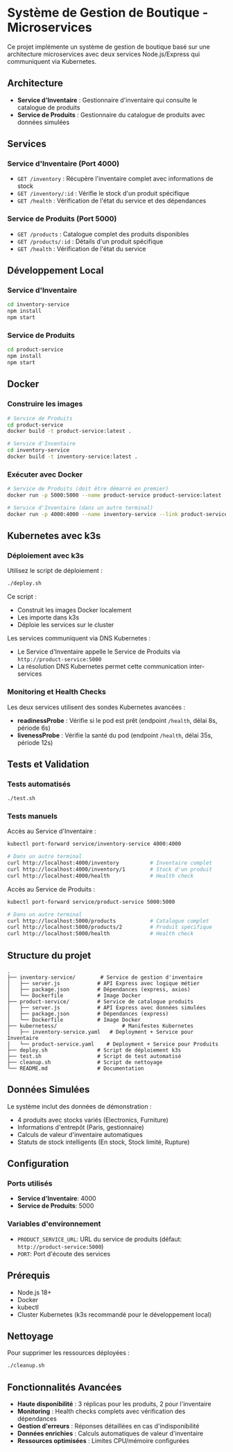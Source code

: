 # Système de Gestion de Boutique - Microservices

Ce projet implémente un système de gestion de boutique basé sur une architecture microservices avec deux services Node.js/Express qui communiquent via Kubernetes.

## Architecture

- **Service d'Inventaire** : Gestionnaire d'inventaire qui consulte le catalogue de produits
- **Service de Produits** : Gestionnaire du catalogue de produits avec données simulées

## Services

### Service d'Inventaire (Port 4000)

- `GET /inventory` : Récupère l'inventaire complet avec informations de stock
- `GET /inventory/:id` : Vérifie le stock d'un produit spécifique
- `GET /health` : Vérification de l'état du service et des dépendances

### Service de Produits (Port 5000)

- `GET /products` : Catalogue complet des produits disponibles
- `GET /products/:id` : Détails d'un produit spécifique
- `GET /health` : Vérification de l'état du service

## Développement Local

### Service d'Inventaire

```bash
cd inventory-service
npm install
npm start
```

### Service de Produits

```bash
cd product-service
npm install
npm start
```

## Docker

### Construire les images

```bash
# Service de Produits
cd product-service
docker build -t product-service:latest .

# Service d'Inventaire
cd inventory-service
docker build -t inventory-service:latest .
```

### Exécuter avec Docker

```bash
# Service de Produits (doit être démarré en premier)
docker run -p 5000:5000 --name product-service product-service:latest

# Service d'Inventaire (dans un autre terminal)
docker run -p 4000:4000 --name inventory-service --link product-service inventory-service:latest
```

## Kubernetes avec k3s

### Déploiement avec k3s

Utilisez le script de déploiement :

```bash
./deploy.sh
```

Ce script :

- Construit les images Docker localement
- Les importe dans k3s
- Déploie les services sur le cluster

Les services communiquent via DNS Kubernetes :

- Le Service d'Inventaire appelle le Service de Produits via `http://product-service:5000`
- La résolution DNS Kubernetes permet cette communication inter-services

### Monitoring et Health Checks

Les deux services utilisent des sondes Kubernetes avancées :

- **readinessProbe** : Vérifie si le pod est prêt (endpoint `/health`, délai 8s, période 6s)
- **livenessProbe** : Vérifie la santé du pod (endpoint `/health`, délai 35s, période 12s)

## Tests et Validation

### Tests automatisés

```bash
./test.sh
```

### Tests manuels

Accès au Service d'Inventaire :

```bash
kubectl port-forward service/inventory-service 4000:4000

# Dans un autre terminal
curl http://localhost:4000/inventory          # Inventaire complet
curl http://localhost:4000/inventory/1        # Stock d'un produit
curl http://localhost:4000/health             # Health check
```

Accès au Service de Produits :

```bash
kubectl port-forward service/product-service 5000:5000

# Dans un autre terminal
curl http://localhost:5000/products           # Catalogue complet
curl http://localhost:5000/products/2         # Produit spécifique
curl http://localhost:5000/health             # Health check
```

## Structure du projet

```
.
├── inventory-service/        # Service de gestion d'inventaire
│   ├── server.js            # API Express avec logique métier
│   ├── package.json         # Dépendances (express, axios)
│   └── Dockerfile           # Image Docker
├── product-service/         # Service de catalogue produits
│   ├── server.js            # API Express avec données simulées
│   ├── package.json         # Dépendances (express)
│   └── Dockerfile           # Image Docker
├── kubernetess/                     # Manifestes Kubernetes
│   ├── inventory-service.yaml   # Deployment + Service pour Inventaire
│   └── product-service.yaml    # Deployment + Service pour Produits
├── deploy.sh                # Script de déploiement k3s
├── test.sh                  # Script de test automatisé
├── cleanup.sh               # Script de nettoyage
└── README.md                # Documentation
```

## Données Simulées

Le système inclut des données de démonstration :

- 4 produits avec stocks variés (Electronics, Furniture)
- Informations d'entrepôt (Paris, gestionnaire)
- Calculs de valeur d'inventaire automatiques
- Statuts de stock intelligents (En stock, Stock limité, Rupture)

## Configuration

### Ports utilisés

- **Service d'Inventaire**: 4000
- **Service de Produits**: 5000

### Variables d'environnement

- `PRODUCT_SERVICE_URL`: URL du service de produits (défaut: `http://product-service:5000`)
- `PORT`: Port d'écoute des services

## Prérequis

- Node.js 18+
- Docker
- kubectl
- Cluster Kubernetes (k3s recommandé pour le développement local)

## Nettoyage

Pour supprimer les ressources déployées :

```bash
./cleanup.sh
```

## Fonctionnalités Avancées

- **Haute disponibilité** : 3 réplicas pour les produits, 2 pour l'inventaire
- **Monitoring** : Health checks complets avec vérification des dépendances
- **Gestion d'erreurs** : Réponses détaillées en cas d'indisponibilité
- **Données enrichies** : Calculs automatiques de valeur d'inventaire
- **Ressources optimisées** : Limites CPU/mémoire configurées
